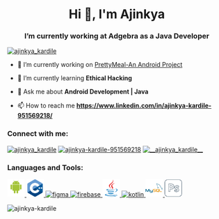 <h1 align="center">Hi 👋, I'm Ajinkya</h1>
<h3 align="center">I’m currently working at Adgebra as a Java Developer</h3>

<p align="left"> <a href="https://twitter.com/ajinkya_kardile" target="blank"><img src="https://img.shields.io/twitter/follow/ajinkya_kardile?logo=twitter&style=for-the-badge" alt="ajinkya_kardile" /></a> </p>

- 🔭 I’m currently working on [PrettyMeal-An Android Project](https://github.com/Ajinkya-Kardile/PrettyMeal)

- 🌱 I’m currently learning **Ethical Hacking**

- 💬 Ask me about **Android Development | Java**

- 📫 How to reach me **https://www.linkedin.com/in/ajinkya-kardile-951569218/**

<h3 align="left">Connect with me:</h3>
<p align="left">
<a href="https://twitter.com/ajinkya_kardile" target="blank"><img align="center" src="https://raw.githubusercontent.com/rahuldkjain/github-profile-readme-generator/master/src/images/icons/Social/twitter.svg" alt="ajinkya_kardile" height="30" width="40" /></a>
<a href="https://linkedin.com/in/ajinkya-kardile-951569218" target="blank"><img align="center" src="https://raw.githubusercontent.com/rahuldkjain/github-profile-readme-generator/master/src/images/icons/Social/linked-in-alt.svg" alt="ajinkya-kardile-951569218" height="30" width="40" /></a>
<a href="https://instagram.com/__ajinkya_kardile__" target="blank"><img align="center" src="https://raw.githubusercontent.com/rahuldkjain/github-profile-readme-generator/master/src/images/icons/Social/instagram.svg" alt="__ajinkya_kardile__" height="30" width="40" /></a>
</p>

<h3 align="left">Languages and Tools:</h3>
<p align="left"> <a href="https://developer.android.com" target="_blank" rel="noreferrer"> <img src="https://raw.githubusercontent.com/devicons/devicon/master/icons/android/android-original-wordmark.svg" alt="android" width="40" height="40"/> </a> <a href="https://www.w3schools.com/cpp/" target="_blank" rel="noreferrer"> <img src="https://raw.githubusercontent.com/devicons/devicon/master/icons/cplusplus/cplusplus-original.svg" alt="cplusplus" width="40" height="40"/> </a> <a href="https://www.figma.com/" target="_blank" rel="noreferrer"> <img src="https://www.vectorlogo.zone/logos/figma/figma-icon.svg" alt="figma" width="40" height="40"/> </a> <a href="https://firebase.google.com/" target="_blank" rel="noreferrer"> <img src="https://www.vectorlogo.zone/logos/firebase/firebase-icon.svg" alt="firebase" width="40" height="40"/> </a> <a href="https://www.java.com" target="_blank" rel="noreferrer"> <img src="https://raw.githubusercontent.com/devicons/devicon/master/icons/java/java-original.svg" alt="java" width="40" height="40"/> </a> <a href="https://kotlinlang.org" target="_blank" rel="noreferrer"> <img src="https://www.vectorlogo.zone/logos/kotlinlang/kotlinlang-icon.svg" alt="kotlin" width="40" height="40"/> </a> <a href="https://www.mysql.com/" target="_blank" rel="noreferrer"> <img src="https://raw.githubusercontent.com/devicons/devicon/master/icons/mysql/mysql-original-wordmark.svg" alt="mysql" width="40" height="40"/> </a> <a href="https://www.photoshop.com/en" target="_blank" rel="noreferrer"> <img src="https://raw.githubusercontent.com/devicons/devicon/master/icons/photoshop/photoshop-line.svg" alt="photoshop" width="40" height="40"/> </a> </p>

<p><img align="center" src="https://github-readme-stats.vercel.app/api/top-langs?username=ajinkya-kardile&show_icons=true&locale=en&layout=compact" alt="ajinkya-kardile" /></p>

